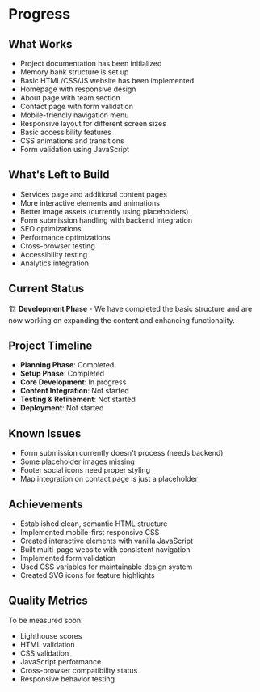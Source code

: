 # Progress

## What Works
- Project documentation has been initialized
- Memory bank structure is set up
- Basic HTML/CSS/JS website has been implemented
- Homepage with responsive design
- About page with team section
- Contact page with form validation
- Mobile-friendly navigation menu
- Responsive layout for different screen sizes
- Basic accessibility features
- CSS animations and transitions
- Form validation using JavaScript

## What's Left to Build
- Services page and additional content pages
- More interactive elements and animations
- Better image assets (currently using placeholders)
- Form submission handling with backend integration
- SEO optimizations
- Performance optimizations
- Cross-browser testing
- Accessibility testing
- Analytics integration

## Current Status
🏗️ **Development Phase** - We have completed the basic structure and are now working on expanding the content and enhancing functionality.

## Project Timeline
- **Planning Phase**: Completed
- **Setup Phase**: Completed
- **Core Development**: In progress
- **Content Integration**: Not started
- **Testing & Refinement**: Not started
- **Deployment**: Not started

## Known Issues
- Form submission currently doesn't process (needs backend)
- Some placeholder images missing
- Footer social icons need proper styling
- Map integration on contact page is just a placeholder

## Achievements
- Established clean, semantic HTML structure
- Implemented mobile-first responsive CSS
- Created interactive elements with vanilla JavaScript
- Built multi-page website with consistent navigation
- Implemented form validation
- Used CSS variables for maintainable design system
- Created SVG icons for feature highlights

## Quality Metrics
To be measured soon:
- Lighthouse scores
- HTML validation
- CSS validation
- JavaScript performance
- Cross-browser compatibility status
- Responsive behavior testing 
